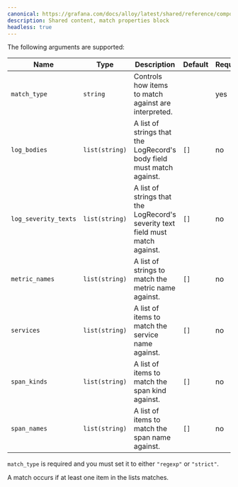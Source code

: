 ```yaml
---
canonical: https://grafana.com/docs/alloy/latest/shared/reference/components/match-properties-block/
description: Shared content, match properties block
headless: true
---
```


The following arguments are supported:

| Name                 | Type           | Description                                                                    | Default | Required |
| -------------------- | -------------- | ------------------------------------------------------------------------------ | ------- | -------- |
| `match_type`         | `string`       | Controls how items to match against are interpreted.                           |         | yes      |
| `log_bodies`         | `list(string)` | A list of strings that the LogRecord's body field must match against.          | `[]`    | no       |
| `log_severity_texts` | `list(string)` | A list of strings that the LogRecord's severity text field must match against. | `[]`    | no       |
| `metric_names`       | `list(string)` | A list of strings to match the metric name against.                            | `[]`    | no       |
| `services`           | `list(string)` | A list of items to match the service name against.                             | `[]`    | no       |
| `span_kinds`         | `list(string)` | A list of items to match the span kind against.                                | `[]`    | no       |
| `span_names`         | `list(string)` | A list of items to match the span name against.                                | `[]`    | no       |

`match_type` is required and you must set it to either `"regexp"` or `"strict"`.

A match occurs if at least one item in the lists matches.
